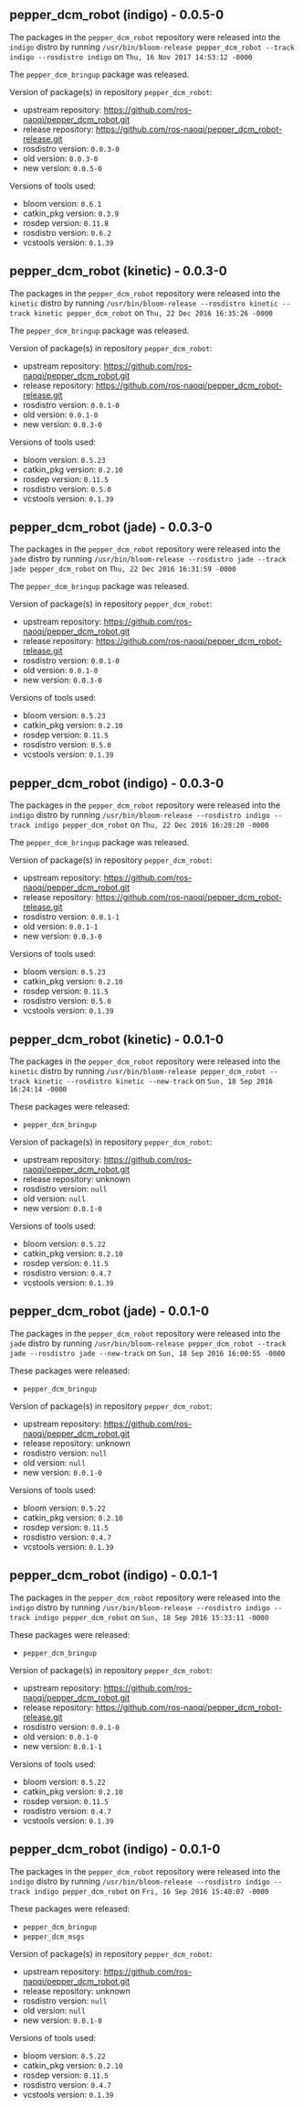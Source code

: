 ## pepper_dcm_robot (indigo) - 0.0.5-0

The packages in the `pepper_dcm_robot` repository were released into the `indigo` distro by running `/usr/bin/bloom-release pepper_dcm_robot --track indigo --rosdistro indigo` on `Thu, 16 Nov 2017 14:53:12 -0000`

The `pepper_dcm_bringup` package was released.

Version of package(s) in repository `pepper_dcm_robot`:

- upstream repository: https://github.com/ros-naoqi/pepper_dcm_robot.git
- release repository: https://github.com/ros-naoqi/pepper_dcm_robot-release.git
- rosdistro version: `0.0.3-0`
- old version: `0.0.3-0`
- new version: `0.0.5-0`

Versions of tools used:

- bloom version: `0.6.1`
- catkin_pkg version: `0.3.9`
- rosdep version: `0.11.8`
- rosdistro version: `0.6.2`
- vcstools version: `0.1.39`


## pepper_dcm_robot (kinetic) - 0.0.3-0

The packages in the `pepper_dcm_robot` repository were released into the `kinetic` distro by running `/usr/bin/bloom-release --rosdistro kinetic --track kinetic pepper_dcm_robot` on `Thu, 22 Dec 2016 16:35:26 -0000`

The `pepper_dcm_bringup` package was released.

Version of package(s) in repository `pepper_dcm_robot`:

- upstream repository: https://github.com/ros-naoqi/pepper_dcm_robot.git
- release repository: https://github.com/ros-naoqi/pepper_dcm_robot-release.git
- rosdistro version: `0.0.1-0`
- old version: `0.0.1-0`
- new version: `0.0.3-0`

Versions of tools used:

- bloom version: `0.5.23`
- catkin_pkg version: `0.2.10`
- rosdep version: `0.11.5`
- rosdistro version: `0.5.0`
- vcstools version: `0.1.39`


## pepper_dcm_robot (jade) - 0.0.3-0

The packages in the `pepper_dcm_robot` repository were released into the `jade` distro by running `/usr/bin/bloom-release --rosdistro jade --track jade pepper_dcm_robot` on `Thu, 22 Dec 2016 16:31:59 -0000`

The `pepper_dcm_bringup` package was released.

Version of package(s) in repository `pepper_dcm_robot`:

- upstream repository: https://github.com/ros-naoqi/pepper_dcm_robot.git
- release repository: https://github.com/ros-naoqi/pepper_dcm_robot-release.git
- rosdistro version: `0.0.1-0`
- old version: `0.0.1-0`
- new version: `0.0.3-0`

Versions of tools used:

- bloom version: `0.5.23`
- catkin_pkg version: `0.2.10`
- rosdep version: `0.11.5`
- rosdistro version: `0.5.0`
- vcstools version: `0.1.39`


## pepper_dcm_robot (indigo) - 0.0.3-0

The packages in the `pepper_dcm_robot` repository were released into the `indigo` distro by running `/usr/bin/bloom-release --rosdistro indigo --track indigo pepper_dcm_robot` on `Thu, 22 Dec 2016 16:28:20 -0000`

The `pepper_dcm_bringup` package was released.

Version of package(s) in repository `pepper_dcm_robot`:

- upstream repository: https://github.com/ros-naoqi/pepper_dcm_robot.git
- release repository: https://github.com/ros-naoqi/pepper_dcm_robot-release.git
- rosdistro version: `0.0.1-1`
- old version: `0.0.1-1`
- new version: `0.0.3-0`

Versions of tools used:

- bloom version: `0.5.23`
- catkin_pkg version: `0.2.10`
- rosdep version: `0.11.5`
- rosdistro version: `0.5.0`
- vcstools version: `0.1.39`


## pepper_dcm_robot (kinetic) - 0.0.1-0

The packages in the `pepper_dcm_robot` repository were released into the `kinetic` distro by running `/usr/bin/bloom-release pepper_dcm_robot --track kinetic --rosdistro kinetic --new-track` on `Sun, 18 Sep 2016 16:24:14 -0000`

These packages were released:
- `pepper_dcm_bringup`

Version of package(s) in repository `pepper_dcm_robot`:

- upstream repository: https://github.com/ros-naoqi/pepper_dcm_robot.git
- release repository: unknown
- rosdistro version: `null`
- old version: `null`
- new version: `0.0.1-0`

Versions of tools used:

- bloom version: `0.5.22`
- catkin_pkg version: `0.2.10`
- rosdep version: `0.11.5`
- rosdistro version: `0.4.7`
- vcstools version: `0.1.39`


## pepper_dcm_robot (jade) - 0.0.1-0

The packages in the `pepper_dcm_robot` repository were released into the `jade` distro by running `/usr/bin/bloom-release pepper_dcm_robot --track jade --rosdistro jade --new-track` on `Sun, 18 Sep 2016 16:00:55 -0000`

These packages were released:
- `pepper_dcm_bringup`

Version of package(s) in repository `pepper_dcm_robot`:

- upstream repository: https://github.com/ros-naoqi/pepper_dcm_robot.git
- release repository: unknown
- rosdistro version: `null`
- old version: `null`
- new version: `0.0.1-0`

Versions of tools used:

- bloom version: `0.5.22`
- catkin_pkg version: `0.2.10`
- rosdep version: `0.11.5`
- rosdistro version: `0.4.7`
- vcstools version: `0.1.39`


## pepper_dcm_robot (indigo) - 0.0.1-1

The packages in the `pepper_dcm_robot` repository were released into the `indigo` distro by running `/usr/bin/bloom-release --rosdistro indigo --track indigo pepper_dcm_robot` on `Sun, 18 Sep 2016 15:33:11 -0000`

These packages were released:
- `pepper_dcm_bringup`

Version of package(s) in repository `pepper_dcm_robot`:

- upstream repository: https://github.com/ros-naoqi/pepper_dcm_robot.git
- release repository: https://github.com/ros-naoqi/pepper_dcm_robot-release.git
- rosdistro version: `0.0.1-0`
- old version: `0.0.1-0`
- new version: `0.0.1-1`

Versions of tools used:

- bloom version: `0.5.22`
- catkin_pkg version: `0.2.10`
- rosdep version: `0.11.5`
- rosdistro version: `0.4.7`
- vcstools version: `0.1.39`


## pepper_dcm_robot (indigo) - 0.0.1-0

The packages in the `pepper_dcm_robot` repository were released into the `indigo` distro by running `/usr/bin/bloom-release --rosdistro indigo --track indigo pepper_dcm_robot` on `Fri, 16 Sep 2016 15:40:07 -0000`

These packages were released:
- `pepper_dcm_bringup`
- `pepper_dcm_msgs`

Version of package(s) in repository `pepper_dcm_robot`:

- upstream repository: https://github.com/ros-naoqi/pepper_dcm_robot.git
- release repository: unknown
- rosdistro version: `null`
- old version: `null`
- new version: `0.0.1-0`

Versions of tools used:

- bloom version: `0.5.22`
- catkin_pkg version: `0.2.10`
- rosdep version: `0.11.5`
- rosdistro version: `0.4.7`
- vcstools version: `0.1.39`


